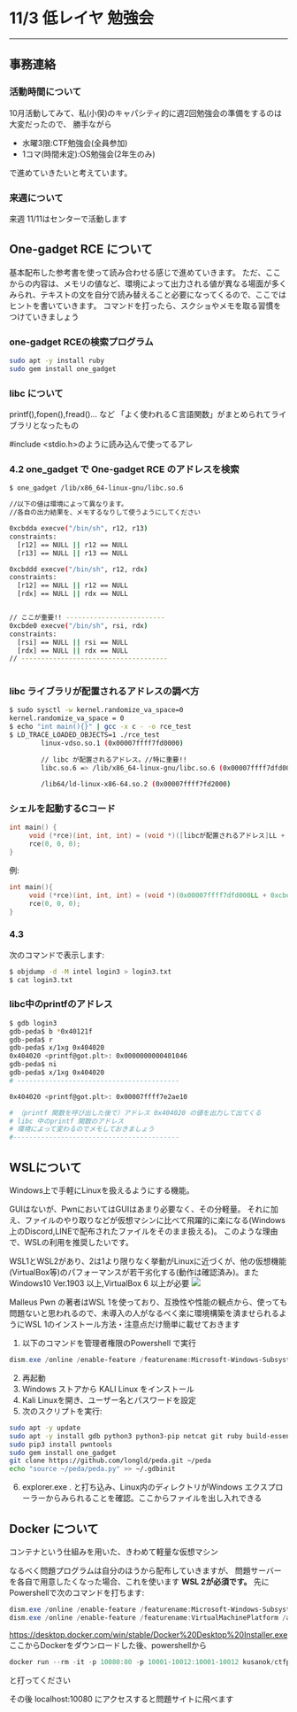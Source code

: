 # 11/3 低レイヤ 勉強会
---
## 事務連絡
### 活動時間について
10月活動してみて、私(小俣)のキャパシティ的に週2回勉強会の準備をするのは大変だったので、
勝手ながら
- 水曜3限:CTF勉強会(全員参加)
- 1コマ(時間未定):OS勉強会(2年生のみ)

で進めていきたいと考えています。
### 来週について
来週 11/11はセンターで活動します
## One-gadget RCE について
基本配布した参考書を使って読み合わせる感じで進めていきます。
ただ、ここからの内容は、メモリの値など、環境によって出力される値が異なる場面が多くみられ、テキストの文を自分で読み替えること必要になってくるので、ここではヒントを書いていきます。
コマンドを打ったら、スクショやメモを取る習慣をつけていきましょう
### one-gadget RCEの検索プログラム
```test.sh
sudo apt -y install ruby
sudo gem install one_gadget
```

### libc について
printf(),fopen(),fread()... など
「よく使われるＣ言語関数」がまとめられてライブラリとなったもの

#include <stdio.h>のように読み込んで使ってるアレ
###  4.2 one_gadget で One-gadget RCE のアドレスを検索

```test.sh
$ one_gadget /lib/x86_64-linux-gnu/libc.so.6

//以下の値は環境によって異なります。
//各自の出力結果を、メモするなりして使うようにしてください

0xcbdda execve("/bin/sh", r12, r13)
constraints:
  [r12] == NULL || r12 == NULL
  [r13] == NULL || r13 == NULL

0xcbddd execve("/bin/sh", r12, rdx)
constraints:
  [r12] == NULL || r12 == NULL
  [rdx] == NULL || rdx == NULL


// ここが重要!! -------------------------
0xcbde0 execve("/bin/sh", rsi, rdx)
constraints:
  [rsi] == NULL || rsi == NULL
  [rdx] == NULL || rdx == NULL
// -------------------------------------  
  
```


### libc ライブラリが配置されるアドレスの調べ方
```test.sh
$ sudo sysctl -w kernel.randomize_va_space=0
kernel.randomize_va_space = 0
$ echo "int main(){}" | gcc -x c - -o rce_test
$ LD_TRACE_LOADED_OBJECTS=1 ./rce_test
        linux-vdso.so.1 (0x00007ffff7fd0000)
        
        // libc が配置されるアドレス。//特に重要!!      
        libc.so.6 => /lib/x86_64-linux-gnu/libc.so.6 (0x00007ffff7dfd000) 
        
        /lib64/ld-linux-x86-64.so.2 (0x00007ffff7fd2000)
```

### シェルを起動するCコード
```test.c
int main() {
     void (*rce)(int, int, int) = (void *)([libcが配置されるアドレス]LL + [one_gadget RCE("/bin/sh", rsi, rdx)のアドレス]);
     rce(0, 0, 0);
}
```
例:
```test.c
int main(){
     void (*rce)(int, int, int) = (void *)(0x00007ffff7dfd000LL + 0xcbde0);
     rce(0, 0, 0);
}
```
### 4.3
次のコマンドで表示します:
```a.sh
$ objdump -d -M intel login3 > login3.txt
$ cat login3.txt
```
### libc中のprintfのアドレス
```a.sh
$ gdb login3
gdb-peda$ b *0x40121f
gdb-peda$ r
gdb-peda$ x/1xg 0x404020
0x404020 <printf@got.plt>: 0x0000000000401046
gdb-peda$ ni
gdb-peda$ x/1xg 0x404020
# -----------------------------------------

0x404020 <printf@got.plt>: 0x00007ffff7e2ae10

# （printf 関数を呼び出した後で）アドレス 0x404020 の値を出力して出てくる
# libc 中のprintf 関数のアドレス
# 環境によって変わるのでメモしておきましょう
#------------------------------------------
```

 ## WSLについて
 Windows上で手軽にLinuxを扱えるようにする機能。
 
 GUIはないが、PwnにおいてはGUIはあまり必要なく、その分軽量。
 それに加え、ファイルのやり取りなどが仮想マシンに比べて飛躍的に楽になる(Windows上のDiscord,LINEで配布されたファイルをそのまま扱える)。
 このような理由で、WSLの利用を推奨したいです。
 
 WSL1とWSL2があり、2は1より限りなく挙動がLinuxに近づくが、他の仮想機能(VirtualBox等)のパフォーマンスが若干劣化する(動作は確認済み)。またWindows10 Ver.1903 以上,VirtualBox 6 以上が必要
 ![](https://i.imgur.com/5BIP0Xf.png)

 Malleus Pwn の著者はWSL 1を使っており、互換性や性能の観点から、使っても問題ないと思われるので、未導入の人がなるべく楽に環境構築を済ませられるようにWSL 1のインストール方法・注意点だけ簡単に載せておきます

1. 以下のコマンドを管理者権限のPowershell で実行
 ```test.ps1
 dism.exe /online /enable-feature /featurename:Microsoft-Windows-Subsystem-Linux /all
 ```
2. 再起動
3. Windows ストアから KALI Linux をインストール
4. Kali Linuxを開き、ユーザー名とパスワードを設定
5. 次のスクリプトを実行:
```a.sh
sudo apt -y update
sudo apt -y install gdb python3 python3-pip netcat git ruby build-essential
sudo pip3 install pwntools
sudo gem install one_gadget
git clone https://github.com/longld/peda.git ~/peda
echo "source ~/peda/peda.py" >> ~/.gdbinit
```
6. explorer.exe . と打ち込み、Linux内のディレクトリがWindows エクスプローラーからみられることを確認。ここからファイルを出し入れできる

## Docker について
コンテナという仕組みを用いた、きわめて軽量な仮想マシン

なるべく問題プログラムは自分のほうから配布していきますが、
問題サーバーを各自で用意したくなった場合、これを使います
**WSL 2が必須です。**
先にPowershellで次のコマンドを打ちます:
```a.ps1
dism.exe /online /enable-feature /featurename:Microsoft-Windows-Subsystem-Linux /all /norestart
dism.exe /online /enable-feature /featurename:VirtualMachinePlatform /all 
```


https://desktop.docker.com/win/stable/Docker%20Desktop%20Installer.exe
ここからDockerをダウンロードした後、powershellから
```a.ps1
docker run --rm -it -p 10080:80 -p 10001-10012:10001-10012 kusanok/ctfpwn:2
```
と打ってください

その後
localhost:10080
にアクセスすると問題サイトに飛べます

